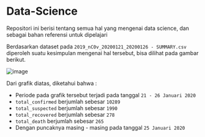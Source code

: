 # Data-Science
Repositori ini berisi tentang semua hal yang mengenai data science, dan sebagai bahan referensi untuk dipelajari

Berdasarkan dataset pada `2019_nC0v_20200121_20200126 - SUMMARY.csv` diperoleh suatu kesimpulan mengenai hal tersebut,
bisa dilihat pada gambar berikut.

![image](https://drive.google.com/uc?export=view&id=1s0fh2wzlNSd2SYD14VOWnBFJNToV8Hgw)

Dari grafik diatas, diketahui bahwa :
- Periode pada grafik tersebut terjadi pada tanggal `21 - 26 Januari 2020`
- `total_confirmed` berjumlah sebesar `10289`
- `total_suspected` berjumlah sebesar `1990`
- `total_recovered` berjumlah sebesar `278`
- `total_death` berjumlah sebesar `265`
- Dengan puncaknya masing - masing pada tanggal `25 Januari 2020`
